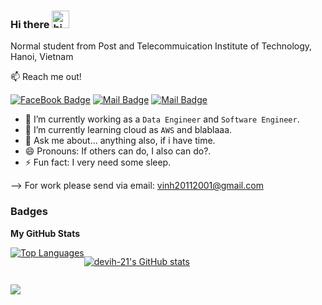 ### Hi there <img src="https://user-images.githubusercontent.com/1303154/88677602-1635ba80-d120-11ea-84d8-d263ba5fc3c0.gif" width="28px" alt="hi">

Normal student from Post and Telecommuication Institute of Technology, Hanoi, Vietnam

:mailbox: Reach me out!

[![FaceBook Badge](https://img.shields.io/badge/-Vinh%20Khuat-0e76a8?style=flat&labelColor=0e76a8&logo=facebook&logoColor=white)](https://www.facebook.com/ptit.devih/) [![Mail Badge](https://img.shields.io/badge/-@__vih_21_01-e84393?style=flat&labelColor=e84393&logo=instagram&logoColor=white)](https://www.instagram.com/__vih_21_01/) [![Mail Badge](https://img.shields.io/badge/-Vinh%20Khuat-c0392b?style=flat&labelColor=c0392b&logo=gmail&logoColor=white)](mailto:vinh20112001@gmail.com)

- 🔭 I’m currently working as a `Data Engineer` and `Software Engineer`.
- 🌱 I’m currently learning cloud as `AWS` and blablaaa.
- 💬 Ask me about... anything also, if i have time.
- 😄 Pronouns: If others can do, I also can do?.
- ⚡ Fun fact: I very need some sleep.

--> For work please send via email: vinh20112001@gmail.com
### Badges

<b>My GitHub Stats</b>
<div style="display: flex">
<a href="https://github.com/devih-21" ><img src="https://github-readme-stats.vercel.app/api/top-langs/?username=devih-21&langs_count=10&title_color=0891b2&text_color=ffffff&icon_color=0891b2&bg_color=1c1917&hide_border=true&locale=en&custom_title=Top%20%Languages" alt="Top Languages" /></a>

<a href="http://www.github.com/devih-21" ><img src="https://github-readme-stats.vercel.app/api?username=devih-21&show_icons=true&hide=&count_private=true&title_color=0891b2&text_color=ffffff&icon_color=0891b2&bg_color=1c1917&hide_border=true&show_icons=true" alt="devih-21's GitHub stats" /></a>
</div>


<a href="http://www.github.com/devih-21" align="right"><img  src="https://github-readme-streak-stats.herokuapp.com/?user=devih-21&stroke=ffffff&background=1c1917&ring=0891b2&fire=0891b2&currStreakNum=ffffff&currStreakLabel=0891b2&sideNums=ffffff&sideLabels=ffffff&dates=ffffff&hide_border=true" /></a>



